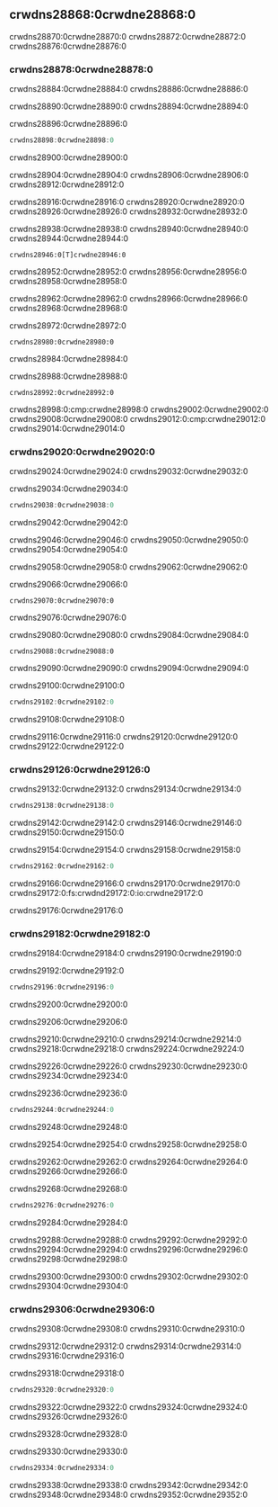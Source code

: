 ## crwdns28868:0crwdne28868:0

crwdns28870:0crwdne28870:0 crwdns28872:0crwdne28872:0 crwdns28876:0crwdne28876:0

### crwdns28878:0crwdne28878:0

crwdns28884:0crwdne28884:0 crwdns28886:0crwdne28886:0

crwdns28890:0crwdne28890:0 crwdns28894:0crwdne28894:0

<span class="filename">crwdns28896:0crwdne28896:0</span>

```rust
crwdns28898:0crwdne28898:0
```


<span class="caption">crwdns28900:0crwdne28900:0</span>

crwdns28904:0crwdne28904:0 crwdns28906:0crwdne28906:0 crwdns28912:0crwdne28912:0

crwdns28916:0crwdne28916:0 crwdns28920:0crwdne28920:0 crwdns28926:0crwdne28926:0 crwdns28932:0crwdne28932:0

crwdns28938:0crwdne28938:0 crwdns28940:0crwdne28940:0 crwdns28944:0crwdne28944:0

```rust,ignore
crwdns28946:0[T]crwdne28946:0
```

crwdns28952:0crwdne28952:0 crwdns28956:0crwdne28956:0 crwdns28958:0crwdne28958:0

crwdns28962:0crwdne28962:0 crwdns28966:0crwdne28966:0 crwdns28968:0crwdne28968:0

<span class="filename">crwdns28972:0crwdne28972:0</span>

```rust,ignore,does_not_compile
crwdns28980:0crwdne28980:0
```


<span class="caption">crwdns28984:0crwdne28984:0</span>

crwdns28988:0crwdne28988:0

```console
crwdns28992:0crwdne28992:0
```

crwdns28998:0:cmp:crwdne28998:0 crwdns29002:0crwdne29002:0 crwdns29008:0crwdne29008:0 crwdns29012:0:cmp:crwdne29012:0 crwdns29014:0crwdne29014:0

### crwdns29020:0crwdne29020:0

crwdns29024:0crwdne29024:0 crwdns29032:0crwdne29032:0

<span class="filename">crwdns29034:0crwdne29034:0</span>

```rust
crwdns29038:0crwdne29038:0
```


<span class="caption">crwdns29042:0crwdne29042:0</span>

crwdns29046:0crwdne29046:0 crwdns29050:0crwdne29050:0 crwdns29054:0crwdne29054:0

crwdns29058:0crwdne29058:0 crwdns29062:0crwdne29062:0

<span class="filename">crwdns29066:0crwdne29066:0</span>

```rust,ignore,does_not_compile
crwdns29070:0crwdne29070:0
```


<span class="caption">crwdns29076:0crwdne29076:0</span>

crwdns29080:0crwdne29080:0 crwdns29084:0crwdne29084:0

```console
crwdns29088:0crwdne29088:0
```

crwdns29090:0crwdne29090:0 crwdns29094:0crwdne29094:0

<span class="filename">crwdns29100:0crwdne29100:0</span>

```rust
crwdns29102:0crwdne29102:0
```


<span class="caption">crwdns29108:0crwdne29108:0</span>

crwdns29116:0crwdne29116:0 crwdns29120:0crwdne29120:0 crwdns29122:0crwdne29122:0

### crwdns29126:0crwdne29126:0

crwdns29132:0crwdne29132:0 crwdns29134:0crwdne29134:0

```rust
crwdns29138:0crwdne29138:0
```

crwdns29142:0crwdne29142:0 crwdns29146:0crwdne29146:0 crwdns29150:0crwdne29150:0

crwdns29154:0crwdne29154:0 crwdns29158:0crwdne29158:0

```rust
crwdns29162:0crwdne29162:0
```

crwdns29166:0crwdne29166:0 crwdns29170:0crwdne29170:0 crwdns29172:0:fs:crwdnd29172:0:io:crwdne29172:0

crwdns29176:0crwdne29176:0

### crwdns29182:0crwdne29182:0

crwdns29184:0crwdne29184:0 crwdns29190:0crwdne29190:0

<span class="filename">crwdns29192:0crwdne29192:0</span>

```rust
crwdns29196:0crwdne29196:0
```


<span class="caption">crwdns29200:0crwdne29200:0</span>

crwdns29206:0crwdne29206:0

crwdns29210:0crwdne29210:0 crwdns29214:0crwdne29214:0 crwdns29218:0crwdne29218:0 crwdns29224:0crwdne29224:0

crwdns29226:0crwdne29226:0 crwdns29230:0crwdne29230:0 crwdns29234:0crwdne29234:0

<span class="filename">crwdns29236:0crwdne29236:0</span>

```rust
crwdns29244:0crwdne29244:0
```


<span class="caption">crwdns29248:0crwdne29248:0</span>

crwdns29254:0crwdne29254:0 crwdns29258:0crwdne29258:0

crwdns29262:0crwdne29262:0 crwdns29264:0crwdne29264:0 crwdns29266:0crwdne29266:0

<span class="filename">crwdns29268:0crwdne29268:0</span>

```rust
crwdns29276:0crwdne29276:0
```


<span class="caption">crwdns29284:0crwdne29284:0</span>

crwdns29288:0crwdne29288:0 crwdns29292:0crwdne29292:0 crwdns29294:0crwdne29294:0 crwdns29296:0crwdne29296:0 crwdns29298:0crwdne29298:0

crwdns29300:0crwdne29300:0 crwdns29302:0crwdne29302:0 crwdns29304:0crwdne29304:0

### crwdns29306:0crwdne29306:0

crwdns29308:0crwdne29308:0 crwdns29310:0crwdne29310:0

crwdns29312:0crwdne29312:0 crwdns29314:0crwdne29314:0 crwdns29316:0crwdne29316:0

crwdns29318:0crwdne29318:0

```rust
crwdns29320:0crwdne29320:0
```

crwdns29322:0crwdne29322:0 crwdns29324:0crwdne29324:0 crwdns29326:0crwdne29326:0

crwdns29328:0crwdne29328:0

<span class="filename">crwdns29330:0crwdne29330:0</span>

```rust
crwdns29334:0crwdne29334:0
```

crwdns29338:0crwdne29338:0 crwdns29342:0crwdne29342:0 crwdns29348:0crwdne29348:0 crwdns29352:0crwdne29352:0
